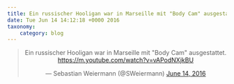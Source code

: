 ```yaml
---
title: Ein russischer Hooligan war in Marseille mit "Body Cam" ausgestattet. https://m.youtube.com/watch?v=vAPodNXjkBU
date: Tue Jun 14 14:12:18 +0000 2016
taxonomy:
    category: blog
---
```

<blockquote class="twitter-tweet" align="center"><p lang="de" dir="ltr">Ein russischer Hooligan war in Marseille mit &quot;Body Cam&quot; ausgestattet. <a href="https://m.youtube.com/watch?v=vAPodNXjkBU">https://m.youtube.com/watch?v=vAPodNXjkBU</a></p>&mdash; Sebastian Weiermann (@SWeiermann) <a href="https://twitter.com/SWeiermann/status/742667286784450560">June 14, 2016</a></blockquote>
